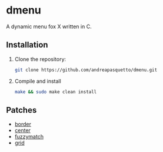 # dmenu

A dynamic menu fox X written in C.

## Installation

1. Clone the repository:

    ```sh
    git clone https://github.com/andreapasquetto/dmenu.git
    ```

2. Compile and install

    ```sh
    make && sudo make clean install
    ```

## Patches

- [border](https://tools.suckless.org/dmenu/patches/border)
- [center](https://tools.suckless.org/dmenu/patches/center)
- [fuzzymatch](https://tools.suckless.org/dmenu/patches/fuzzymatch)
- [grid](https://tools.suckless.org/dmenu/patches/grid)
